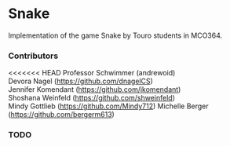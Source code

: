 # Snake
Implementation of the game Snake by Touro students in MCO364.

### Contributors

<<<<<<< HEAD
Professor Schwimmer (andrewoid)   
Devora Nagel (https://github.com/dnagelCS)  
Jennifer Komendant (https://github.com/jkomendant)  
Shoshana Weinfeld (https://github.com/shweinfeld)    
Mindy Gottlieb (https://github.com/Mindy712)
Michelle Berger (https://github.com/bergerm613)  

### TODO
